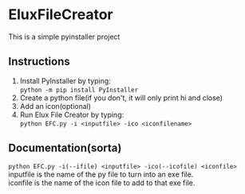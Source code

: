 # EluxFileCreator
This is a simple pyinstaller project
## Instructions
1. Install PyInstaller by typing:   
`python -m pip install PyInstaller`   
2. Create a python file(if you don't, it will only print hi and close)   
3. Add an icon(optional)
4. Run Elux File Creator by typing:     
`python EFC.py -i <inputfile> -ico <iconfilename>`
## Documentation(sorta)
`python EFC.py -i(--ifile) <inputfile> -ico(--icofile) <iconfile>`    
inputfile is the name of the py file to turn into an exe file.    
iconfile is the name of the icon file to add to that exe file.
